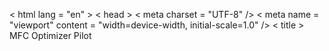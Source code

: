 < html lang = "en" >
< head >
  < meta charset = "UTF-8" />
  < meta name = "viewport" content = "width=device-width, initial-scale=1.0" />
  < title > MFC Optimizer Pilot</title>
  <script src = "https://cdn.jsdelivr.net/npm/chart.js" ></ script >
  < script src= "https://cdn.jsdelivr.net/npm/@tensorflow/tfjs" ></ script >
  < script src= "/ollama-api/noesis.js" ></ script >
  < style >
    body {
      font-family: 'Segoe UI', sans - serif;
margin: 0;
padding: 0;
background - color: #f9f9f9;
      color: #333;
    }
    header {
      background-color: #1a202c;
      color: white;
padding: 15px;
text - align: center;
font - size: 24px;
    }
    .tabs {
      display: flex;
justify - content: center;
margin - top: 10px;
    }
    .tab {
      margin: 0 10px;
padding: 10px 20px;
cursor: pointer;
background: #e2e8f0;
      border - radius: 5px;
    }
    .tab.active {
background: #4a5568;
      color: white;
}
    .container {
      padding: 20px;
max - width: 1200px;
margin: auto;
    }
    .panel {
      display: none;
background: white;
padding: 20px;
border - radius: 8px;
box - shadow: 0 0 10px rgba(0,0,0,0.1);
    }
    .panel.active {
display: block;
}
label, select, input, button, textarea {
      display: block;
margin - top: 10px;
width: 100 %;
    }
    canvas {
      margin-top: 20px;
max - width: 100 %;
    }
    .input - section {
    margin - bottom: 20px;
}
    .tooltip {
      font-size: 12px;
color: gray;
    }
    .chat - container {
    max - height: 300px;
    overflow - y: auto;
border: 1px solid #ddd;
      padding: 10px;
background: #f1f1f1;
    }
    .chat - msg {
    margin - bottom: 10px;
}
  </ style >
</ head >
< body >
  < header > MFC Optimizer Pilot</header>

  <div class= "tabs" >
    < div class= "tab active" onclick = "switchTab('inputTab')" > Inputs </ div >
    < div class= "tab" onclick = "switchTab('resultsTab')" > Results </ div >
    < div class= "tab" onclick = "switchTab('graphsTab')" > Graphs </ div >
    < div class= "tab" onclick = "switchTab('aiTab')" > AI Assistant </ div >
  </ div >

  < div class= "container" >
    < div id = "inputTab" class= "panel active" >
      < div class= "input-section" >
        < label for= "inputCE" > Coulombic Efficiency(%) </ label >
        < input id = "inputCE" type = "number" value = "70" min = "0" max = "100" />

        < label for= "inputCOD" > COD Removal(%) </ label >
        < input id = "inputCOD" type = "number" value = "70" min = "0" max = "100" />

        < label for= "inputMicrobe" > Microbe Type < span class= "tooltip" > (e.g.Geobacter) </ span ></ label >
        < input list = "microbes" id = "inputMicrobe" />
        < datalist id = "microbes" >
          < option value = "Geobacter" />
          < option value = "Shewanella" />
          < option value = "Pseudomonas aeruginosa" />
          < option value = "Yeast" />
          < option value = "Best option" />
        </ datalist >

        < label for= "inputSubstrate" > Substrate Composition </ label >
        < input list = "substrates" id = "inputSubstrate" />
        < datalist id = "substrates" >
          < option value = "Starch" />
          < option value = "Molasses" />
          < option value = "Acetate" />
          < option value = "Best option" />
        </ datalist >

        < label for= "inputEnzyme" > Enzyme Type </ label >
        < input id = "inputEnzyme" type = "text" value = "mtrC" />

        < label for= "inputVoltage" > Cell Voltage(V) </ label >
        < input id = "inputVoltage" type = "number" value = "0.4" step = "0.01" min = "0" />

        < label for= "inputTimeScale" > Simulation Duration </ label >
        < select id = "inputTimeScale" >
          < option value = "24" > 24 Hours </ option >
          < option value = "168" > 7 Days </ option >
          < option value = "720" > 30 Days </ option >
        </ select >

        < button onclick = "simulateMFC()" > Simulate </ button >
        < button onclick = "loadPrevious()" > Load Previous </ button >
        < button onclick = "resetInputs()" > Reset </ button >
      </ div >
    </ div >

    < div id = "resultsTab" class= "panel" >
      < h2 > Simulation Results </ h2 >
      < div id = "numericOutput" ></ div >
    </ div >

    < div id = "graphsTab" class= "panel" >
      < h2 > Graphs </ h2 >
      < canvas id = "chartPower" ></ canvas >
      < canvas id = "chartVoltage" ></ canvas >
      < canvas id = "chartResistance" ></ canvas >
    </ div >

    < div id = "aiTab" class= "panel" >
      < h2 > AI Optimization Assistant</h2>
      <div class= "chat-container" id = "chatBox" ></ div >
      < textarea id = "aiInput" placeholder = "Ask the optimizer anything..." rows = "3" ></ textarea >
      < button onclick = "sendAIQuery()" > Send </ button >
    </ div >
  </ div >

< script >
const pmsTable = [
  { PMS: "DC-DC voltage booster circuit", MFCReactor: "Two-chamber MFCs (1.2 L)", Voltage: "0.2–0.4 V", Configuration: "3 MFCs in parallel", Boosted: "> 3 V" },
  { PMS: "Blocking oscillator booster circuit", MFCReactor: "Two-chamber MFCs (120 mL)", Voltage: "0.837 V", Configuration: "3 MFCs in series", Boosted: "~3 V" },
  { PMS: "DC–DC voltage Boost converter", MFCReactor: "Two-chamber MFCs (50 mL)", Voltage: "< 0.2 V", Configuration: "Single or 4 parallel MFCs", Boosted: "3.3 V" },
  { PMS: "Capacitor-based DC-DC converter", MFCReactor: "Air–cathode MFC (27 mL)", Voltage: "~0.5 V", Configuration: "4 parallel MFCs", Boosted: "2.5 V" },
  { PMS: "Capacitor-based DC-DC converter", MFCReactor: "Sediment MFC", Voltage: "0.4 V", Configuration: "Single MFC", Boosted: "3.3 V" }
];

function switchTab(tabId)
{
    document.querySelectorAll('.tab').forEach(tab => tab.classList.remove('active'));
    document.querySelectorAll('.panel').forEach(panel => panel.classList.remove('active'));
    document.querySelector(`.tab[onclick *= "${tabId}"]`).classList.add('active');
    document.getElementById(tabId).classList.add('active');
}

function simulateMFC()
{
    const CE = parseFloat(document.getElementById('inputCE').value);
    const COD = parseFloat(document.getElementById('inputCOD').value);
    const E = parseFloat(document.getElementById('inputVoltage').value);
    const hours = parseInt(document.getElementById('inputTimeScale').value);
    const microbe = document.getElementById('inputMicrobe').value;
    const substrate = document.getElementById('inputSubstrate').value;
    const enzyme = document.getElementById('inputEnzyme').value;

    const COD_input = 20;
    const e_per_g_COD = 0.00834;
    const Faraday = 96485;
    const COD_removed = COD_input * (COD / 100);
    const mol_e = COD_removed * e_per_g_COD;
    const total_charge = mol_e * Faraday * (CE / 100);
    const power = (total_charge * E / (3600 * hours)).toFixed(3);
    const voltage_drop = (E * (1 - CE / 100)).toFixed(3);
    const internal_resistance = ((E - voltage_drop) / (total_charge / (3600 * hours))).toFixed(2);

    let matchedPMS = pmsTable.find(row => {
        let[low, high] = row.Voltage.replace(/ [^\d.–] / g, '').split(/ [–-] /).map(parseFloat);
        if (row.Voltage.includes('<')) return E < low;
        if (row.Voltage.includes('>')) return E > low;
        if (!isNaN(low) && !isNaN(high)) return E >= low && E <= high;
        return false;
    });
    let pmsNote = matchedPMS
      ? `< br >< strong > Recommended PMS:</ strong > ${ matchedPMS.PMS} (${ matchedPMS.Configuration}, Boosts to ${ matchedPMS.Boosted})`
    : `< br >< em > No PMS match found for input voltage.</em>`;

document.getElementById("numericOutput").innerHTML =
    `< strong > Power Output:</ strong > ${ power}
W / m²< br >
     < strong > Voltage Drop:</ strong > ${ voltage_drop}
V<br>
     < strong > Internal Resistance:</ strong > ${ internal_resistance}
Ω<br>
     < strong > Microbe:</ strong > ${ microbe}, < strong > Substrate:</ strong > ${ substrate}, < strong > Enzyme:</ strong > ${ enzyme}${ pmsNote}`;

localStorage.setItem('lastSim', JSON.stringify({ CE, COD, E, hours, microbe, substrate, enzyme, power, voltage_drop, internal_resistance }));
renderCharts(hours, power, voltage_drop, internal_resistance);
switchTab('resultsTab');
}

function loadPrevious()
{
    const data = JSON.parse(localStorage.getItem('lastSim'));
    if (!data) return alert("No previous data.");
    document.getElementById('inputCE').value = data.CE;
    document.getElementById('inputCOD').value = data.COD;
    document.getElementById('inputVoltage').value = data.E;
    document.getElementById('inputTimeScale').value = data.hours;
    document.getElementById('inputMicrobe').value = data.microbe;
    document.getElementById('inputSubstrate').value = data.substrate;
    document.getElementById('inputEnzyme').value = data.enzyme;
    simulateMFC();
}

function resetInputs()
{
    document.getElementById('inputCE').value = 70;
    document.getElementById('inputCOD').value = 70;
    document.getElementById('inputMicrobe').value = '';
    document.getElementById('inputSubstrate').value = '';
    document.getElementById('inputEnzyme').value = 'mtrC';
    document.getElementById('inputVoltage').value = 0.4;
    document.getElementById('inputTimeScale').value = 24;
    document.getElementById('numericOutput').innerHTML = '';
    chartPower?.destroy();
    chartVoltage?.destroy();
    chartResistance?.destroy();
}

let chartPower, chartVoltage, chartResistance;
function renderCharts(hours, power, voltage_drop, resistance)
{
    const labels = Array.from({ length: hours }, (_, i) => i + 1);
    const powers = labels.map(() => parseFloat(power));
    const voltages = labels.map(() => parseFloat(voltage_drop));
    const resistances = labels.map(() => parseFloat(resistance));

    chartPower?.destroy();
    chartVoltage?.destroy();
    chartResistance?.destroy();

    const config = (label, data, color) => ({
    type: 'line',
    data: { labels, datasets: [{ label, data, borderColor: color, fill: false }] },
    options: { responsive: true, scales: { x: { title: { display: true, text: 'Time (h)' } }, y: { beginAtZero: true } } }
    });

    chartPower = new Chart(document.getElementById('chartPower'), config("Power Output (W/m²)", powers, 'green'));
    chartVoltage = new Chart(document.getElementById('chartVoltage'), config("Voltage Drop (V)", voltages, 'red'));
    chartResistance = new Chart(document.getElementById('chartResistance'), config("Internal Resistance (Ω)", resistances, 'blue'));
}

const chatBox = document.getElementById('chatBox');
async function sendAIQuery()
{
    const input = document.getElementById('aiInput').value;
    chatBox.innerHTML += `< div class= 'chat-msg' >< strong > You:</ strong > ${ input}</ div >`;
const res = await fetch('http://localhost:11434/api/generate', {

  method: 'POST',
  headers: { 'Content-Type': 'application/json' },
    body: JSON.stringify({ model: "noesis", prompt: input })
  });
const result = await res.json();
chatBox.innerHTML += `< div class= 'chat-msg' >< strong > AI:</ strong > ${ result.response}</ div >`;
document.getElementById('aiInput').value = '';
chatBox.scrollTop = chatBox.scrollHeight;
}
</ script >

</ body >
</ html >
